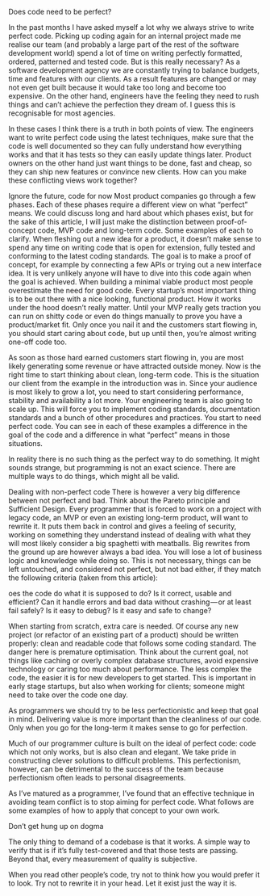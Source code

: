 Does code need to be perfect?



In the past months I have asked myself a lot why we always strive to write perfect code. Picking up coding again for an internal project made me realise our team (and probably a large part of the rest of the software development world) spend a lot of time on writing perfectly formatted, ordered, patterned and tested code. But is this really necessary?
As a software development agency we are constantly trying to balance budgets, time and features with our clients. As a result features are changed or may not even get built because it would take too long and become too expensive. On the other hand, engineers have the feeling they need to rush things and can’t achieve the perfection they dream of. I guess this is recognisable for most agencies.

In these cases I think there is a truth in both points of view. The engineers want to write perfect code using the latest techniques, make sure that the code is well documented so they can fully understand how everything works and that it has tests so they can easily update things later. Product owners on the other hand just want things to be done, fast and cheap, so they can ship new features or convince new clients.
How can you make these conflicting views work together?

Ignore the future, code for now
Most product companies go through a few phases. Each of these phases require a different view on what “perfect” means. We could discuss long and hard about which phases exist, but for the sake of this article, I will just make the distinction between proof-of-concept code, MVP code and long-term code. Some examples of each to clarify.
When fleshing out a new idea for a product, it doesn’t make sense to spend any time on writing code that is open for extension, fully tested and conforming to the latest coding standards. The goal is to make a proof of concept, for example by connecting a few APIs or trying out a new interface idea. It is very unlikely anyone will have to dive into this code again when the goal is achieved.
When building a minimal viable product most people overestimate the need for good code. Every startup’s most important thing is to be out there with a nice looking, functional product. How it works under the hood doesn’t really matter. Until your MVP really gets traction you can run on shitty code or even do things manually to prove you have a product/market fit. Only once you nail it and the customers start flowing in, you should start caring about code, but up until then, you’re almost writing one-off code too.

As soon as those hard earned customers start flowing in, you are most likely generating some revenue or have attracted outside money. Now is the right time to start thinking about clean, long-term code. This is the situation our client from the example in the introduction was in. Since your audience is most likely to grow a lot, you need to start considering performance, stability and availability a lot more. Your engineering team is also going to scale up. This will force you to implement coding standards, documentation standards and a bunch of other procedures and practices. You start to need perfect code.
You can see in each of these examples a difference in the goal of the code and a difference in what “perfect” means in those situations.

In reality there is no such thing as the perfect way to do something. It might sounds strange, but programming is not an exact science. There are multiple ways to do things, which might all be valid.

Dealing with non-perfect code
There is however a very big difference between not perfect and bad. Think about the Pareto principle and Sufficient Design.
Every programmer that is forced to work on a project with legacy code, an MVP or even an existing long-term product, will want to rewrite it. It puts them back in control and gives a feeling of security, working on something they understand instead of dealing with what they will most likely consider a big spaghetti with meatballs. Big rewrites from the ground up are however always a bad idea. You will lose a lot of business logic and knowledge while doing so. This is not necessary, things can be left untouched, and considered not perfect, but not bad either, if they match the following criteria (taken from this article):

oes the code do what it is supposed to do?
Is it correct, usable and efficient?
Can it handle errors and bad data without crashing — or at least fail safely?
Is it easy to debug? Is it easy and safe to change?

When starting from scratch, extra care is needed. Of course any new project (or refactor of an existing part of a product) should be written properly: clean and readable code that follows some coding standard. The danger here is premature optimisation. Think about the current goal, not things like caching or overly complex database structures, avoid expensive technology or caring too much about performance. The less complex the code, the easier it is for new developers to get started. This is important in early stage startups, but also when working for clients; someone might need to take over the code one day.

As programmers we should try to be less perfectionistic and keep that goal in mind. Delivering value is more important than the cleanliness of our code. Only when you go for the long-term it makes sense to go for perfection.




Much of our programmer culture is built on the ideal of perfect code: code which not only works, but is also clean and elegant. We take pride in constructing clever solutions to difficult problems. This perfectionism, however, can be detrimental to the success of the team because perfectionism often leads to personal disagreements.


As I’ve matured as a programmer, I’ve found that an effective technique in avoiding team conflict is to stop aiming for perfect code. What follows are some examples of how to apply that concept to your own work.

Don’t get hung up on dogma

The only thing to demand of a codebase is that it works. A simple way to verify that is if it’s fully test-covered and that those tests are passing. Beyond that, every measurement of quality is subjective.

When you read other people’s code, try not to think how you would prefer it to look. Try not to rewrite it in your head. Let it exist just the way it is.
